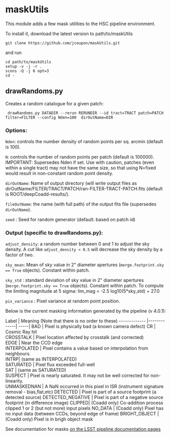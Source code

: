 # maskUtils

This module adds a few mask utilities to the HSC pipeline environment.

To install it, download the latest version to path/to/maskUtils
```
git clone https://github.com/jcoupon/maskUtils.git
```
and run
```
cd path/to/maskUtils
setup -v -j -r .
scons -Q -j 6 opt=3
cd -
```

## drawRandoms.py

Creates a random catalogue for a given patch:
```
 drawRandoms.py DATADIR --rerun RERUNDIR --id tract=TRACT patch=PATCH filter=FILTER --config Nden=100  dirOutName=DIR  
```

### Options:

`Nden`: controls the number density of random points per sq. arcmin  (default is 100).

`N`: controls the number of random points per patch (default is 100000). IMPORTANT: Supersedes Nden if set. Use with caution, patches (even within a single tract) may not have the same size, so that using N=fixed would result in non-constant random point density.

`dirOutName`: Name of output directory (will write output files as dirOutName/FILTER/TRACT/PATCH/ran-FILTER-TRACT-PATCH.fits (default is ROOT/deepCoadd-results/).

`fileOutName`: the name (with full path) of the output fits file (supersedes `dirOutName`).

`seed` : Seed for random generator (default: based on patch id)

### Output (specific to drawRandoms.py):

`adjust_density`: a random number between 0 and 1 to adjust the sky density. A cut like `adjust_density < 0.5` will decrease the sky density by a factor of two.

`sky_mean`: Mean of sky value in 2" diameter apertures (`merge.footprint.sky == True` objects). Constant within patch.

`sky_std` : standard deviation of sky value in 2" diameter apertures (`merge.footprint.sky == True` objects). Constant within patch. To compute the limiting magnitude at 5 sigma: lim_mag = -2.5 log10(5*sky_std) + 27.0

`pix_variance` : Pixel variance at random point position.

Below is the current masking information generated by the pipeline (v 4.0.1):

 Label |	Meaning (Note that there is no order to these)
 ------------- |-------------| -----|
 BAD	| Pixel is physically bad (a known camera defect)
 CR |	Cosmic Ray hit  
 CROSSTALK	| Pixel location affected by crosstalk (and corrected)  
 EDGE   | Near the CCD edge  
 INTERPOLATED	| Pixel contains a value based on interpolation from neighbours.  
 INTRP| 	(same as INTERPOLATED)  
 SATURATED	| Pixel flux exceeded full-well  
 SAT	| (same as SATURATED)  
 SUSPECT	| Pixel is nearly saturated. It may not be well corrected for non-linearity.  
 UNMASKEDNAN	| A NaN occurred in this pixel in ISR (instrument signature removal - bias,flat,etc)
 DETECTED	| Pixel is part of a source footprint (a detected source)
 DETECTED\_NEGATIVE	 | Pixel is part of a negative source footprint (in difference image)
 CLIPPED| 	(Coadd only) Co-addition process clipped 1 or 2 (but not more) input pixels
 NO_DATA	| (Coadd only) Pixel has no input data (between CCDs, beyond edge of frame)
 BRIGHT_OBJECT	| (Coadd only) Pixel is in brigh object mask

See documentation for masks [on the LSST pipeline documentation pages](https://pipelines.lsst.io/v/DM-11392/getting-started/display.html)
